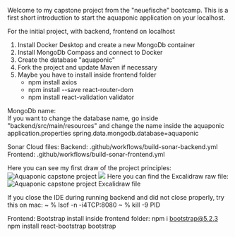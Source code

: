 Welcome to my capstone project from the "neuefische" bootcamp.
This is a first short introduction to start the  aquaponic application on your localhost.

For the initial project, with backend, frontend on localhost
1. Install Docker Desktop and create a new MongoDb container
2. Install MongoDb Compass and connect to Docker 
3. Create the database "aquaponic"
4. Fork the project and update Maven if necessary
5. Maybe you have to install inside frontend folder
   - npm install axios
   - npm install --save react-router-dom
   - npm install react-validation validator

MongoDb name:   
If you want to change the database name, go inside "backend/src/main/resources" and change the name inside the aquaponic application.properties
spring.data.mongodb.database=aquaponic

Sonar Cloud files:
Backend:
.github/workflows/build-sonar-backend.yml
Frontend:
.github/workflows/build-sonar-frontend.yml

Here you can see my first draw of the project principles:
![Aquaponic capstone project](https://github.com/dennis-aclue/capstone-aquaponic/main/Aquaponic-capstone-drawing.png?raw=true)
![](Aquaponic-capstone-drawing.png)
Here you can find the Excalidraw raw file:
![Aquaponic capstone project Excalidraw file](https://github.com/dennis-aclue/capstone-aquaponic/main/Aquaponic-capstone-file.excalidraw)



If you close the IDE during running backend and did not close properly, try this on mac:
~ % lsof -n -i4TCP:8080
~ % kill -9 PID     

Frontend:
Bootstrap install inside frontend folder:
npm i bootstrap@5.2.3
npm install react-bootstrap bootstrap

